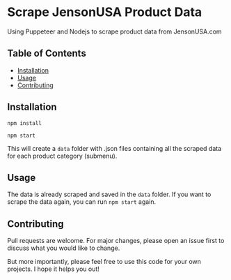 # Scrape JensonUSA Product Data

Using Puppeteer and Nodejs to scrape product data from JensonUSA.com

## Table of Contents

- [Installation](#installation)
- [Usage](#usage)
- [Contributing](#contributing)

## Installation

`npm install`

`npm start`

This will create a `data` folder with .json files containing all the scraped data for each product category (submenu).

## Usage

The data is already scraped and saved in the `data` folder. If you want to scrape the data again, you can run `npm start` again.

## Contributing

Pull requests are welcome. For major changes, please open an issue first to discuss what you would like to change.

But more importantly, please feel free to use this code for your own projects. I hope it helps you out!
